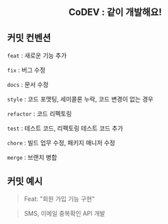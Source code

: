 <div align="center">
    <h2>CoDEV : 같이 개발해요! </h2>
</div>

## 커밋 컨벤션
`feat` : 새로운 기능 추가

`fix` : 버그 수정

`docs` : 문서 수정

`style` : 코드 포맷팅, 세미콜론 누락, 코드 변경이 없는 경우

`refactor` : 코드 리펙토링

`test` : 테스트 코드, 리펙토링 테스트 코드 추가

`chore` : 빌드 업무 수정, 패키지 매니저 수정

`merge` : 브랜치 병합


## 커밋 예시
> Feat: "회원 가입 기능 구현"

> SMS, 이메일 중복확인 API 개발
